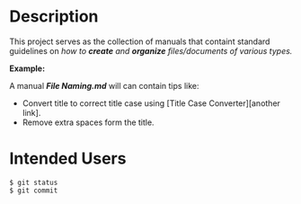# Description
This project serves as the collection of manuals that containt standard guidelines on _how to **create** and **organize** files/documents of various types._

**Example:**

A manual **_File Naming.md_** will can contain tips like:
* Convert title to correct title case using [Title Case Converter][another link].
* Remove extra spaces form the title. 

# Intended Users

[Title Case Converter]:https://titlecaseconverter.com/

```
$ git status
$ git commit
```
